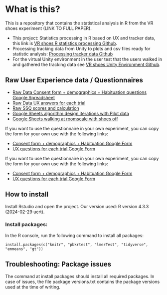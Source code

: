 # What is this?
This is a repository that contains the statistical analysis in R from the VR shoes experiment (LINK TO FULL PAPER).

- This project: Statistics processing in R based on UX and tracker data, this link is [VR shoes R statistics processing Github](https://github.com/AlexisDerumigny/Reproducibility-VR-Project).
- Processing tracking data from Unity to plots and csv files ready for statistic analysis: [Processing tracker data Github](https://github.com/AmberElferink/VRshoesDataProcessing)
- For the virtual Unity environment in the user test that the users walked in and gathered the tracking data see [VR shoes Unity Environment Github](https://github.com/AmberElferink/LocomotionEvaluation).

## Raw User Experience data / Questionnaires

- [Raw Data Consent form + demographics + Habituation questions Google Spreadsheet](https://docs.google.com/spreadsheets/d/18L1FDxcECkfh0YWAIcpaJXAqzQvc4uHcm83MKERbGXg/edit?usp=sharing)
- [Raw Data UX answers for each trial](https://docs.google.com/spreadsheets/d/1mwZUULM_gU6-xjh3AGX8X6qKFkpROcqetkRowhyOwM8/edit?usp=sharing)
- [Raw SSQ scores and calculation](https://docs.google.com/spreadsheets/d/1Z6ZEOBB_HKG5OKnwlWWeoUAu6VnMPOgTiw3vIsVPwAk/edit?usp=sharing)
- [Google Sheets algorithm design iterations with Pilot data](https://docs.google.com/spreadsheets/d/19XF_UmUEpfjw7bddJwMBGtok1HHl3Nf5debJBxfp_nA/edit?usp=sharing)
- [Google Sheets walking at roomscale with shoes off](https://docs.google.com/spreadsheets/d/1Oq6b4OM6j8d3eRfq8EBd69d8p69u7yo5oLUwFRbnjVI/edit?usp=sharing)


If you want to use the questionnaire in your own experiment, you can copy the form for your own use with the following links:
- [Consent form + demographics + Habituation Google Form ](https://docs.google.com/forms/d/16HUnzGaGV9iMNdykEuPBm8y9UqQQHBMW23HlNOklhPY/copy)
- [UX questions for each trial Google Form](https://docs.google.com/forms/d/1SUaqCdrhtiCeiOQPW767yPz0z7UIzTfgg31t2_o47Wo/copy)


If you want to use the questionnaire in your own experiment, you can copy the form for your own use with the following links:
- [Consent form + demographics + Habituation Google Form ](https://docs.google.com/forms/d/16HUnzGaGV9iMNdykEuPBm8y9UqQQHBMW23HlNOklhPY/copy)
- [UX questions for each trial Google Form](https://docs.google.com/forms/d/1SUaqCdrhtiCeiOQPW767yPz0z7UIzTfgg31t2_o47Wo/copy)


## How to install
Install Rstudio and open the project.
Our version used: R version 4.3.3 (2024-02-29 ucrt).

### Install packages:
In the R console, run the following command to install all packages: 

`install.packages(c("knitr", "pbkrtest", "lmerTest", "tidyverse", "emmeans", "gt"))`


## Troubleshooting: Package issues
The command at install packages should install all required packages. In case of issues, the file package versions.txt contains the package versions used at the time of writing.
